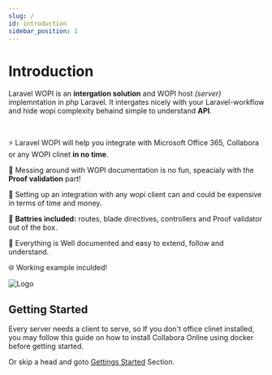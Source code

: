```yaml
---
slug: /
id: introduction
sidebar_position: 1
---
```


# Introduction

Laravel WOPI is an **intergation solution** and WOPI host *(server)* implemntation in php Laravel. It intergates nicely with your Laravel-workflow and hide wopi complexity behaind simple to understand **API**.

<br />

⚡️ Laravel WOPI will help you integrate with Microsoft Office 365, Collabora or any WOPI clinet **in no time**.

📖 Messing around with WOPI documentation is no fun, speacialy with the **Proof validation** part!

💸 Setting up an integration with any wopi client can and could be expensive in terms of time and money.

🚀 **Battries included:** routes, blade directives, controllers and Proof validator out of the box.

🤏 Everything is Well documented and easy to extend, follow and understand.

🌐 Working example inculded!

![Logo](/img/logo.png)

## Getting Started

Every server needs a client to serve, so If you don't office clinet installed, you may follow this guide on how to install Collabora Online using docker before getting started.

Or skip a head and goto [Gettings Started](getting-started.md) Section.
